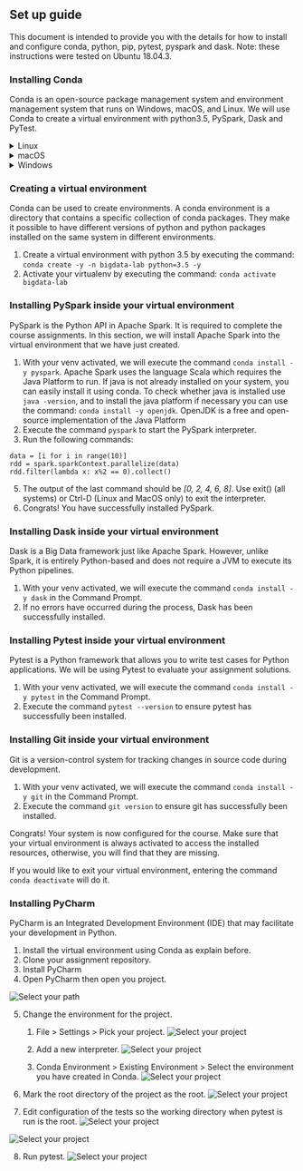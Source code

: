 ## Set up guide

This document is intended to provide you with the details for how to install and
configure conda, python, pip, pytest, pyspark and dask.
Note: these instructions were tested on Ubuntu 18.04.3.


### Installing Conda

Conda is an open-source package management system and environment management system that runs on
Windows, macOS, and Linux. We will use Conda to create a virtual environment with python3.5,
PySpark, Dask and PyTest.

<details>
<summary>Linux</summary>

1. Download Miniconda for Linux by executing the following command:
   Note: Use `curl -O` if `wget` is not installed on your system.

```
    wget https://repo.anaconda.com/miniconda/Miniconda3-latest-Linux-$(uname -i).sh
```
2. Grant execution rights to the installer with the command
   `chmod +x Miniconda3-latest-Linux-$(uname -i).sh`.
3. Execute the installer by executing the command `./Miniconda3-latest-Linux-$(uname -i).sh`.
   Press ENTER and scroll through the license agreement by pressing SPACE. If you accept the
   license agreement type `yes` and press ENTER. Enter the path where you want to install anaconda
   on your computer (for example `~/.condainstallation`). Finally, type `yes` to let the installer
   initialize conda.
4. Open a new terminal or reinitialize your shell with the command `source ~/.bashrc`.
5. To prevent conda from activating the default environment whenever you open a shell, use the
   following command: `conda config --set auto_activate_base false`.
6. Execute the command `conda update -y -n base -c defaults conda` to update conda to its latest
   version.
7. Congrats! You have successfully installed conda.

</details>

<details>
<summary>macOS</summary>

1. Download Miniconda for Linux by executing the following command:
   Note: Use `curl -O` if `wget` is not installed on your system.

```
    wget https://repo.anaconda.com/miniconda/Miniconda3-latest-MacOSX-$(uname -m).sh
```
2. Grant execution rights to the installer with the command
   `chmod +x Miniconda3-latest-MacOSX-$(uname -m).sh`.
3. Execute the installer by executing the command `./Miniconda3-latest-MacOSX-$(uname -i).sh`.
   Press ENTER and scroll through the license agreement by pressing SPACE. If you accept the
   license agreement type `yes` and press ENTER. Enter the path where you want to install anaconda
   on your computer (for example `~/.condainstallation`). Finally, type `yes` to let the installer
   initialize conda.
4. Open a new terminal.
5. To prevent conda from activating the default environment whenever you open a shell, use the
   following command: `conda config --set auto_activate_base false`.
6. Execute the command `conda update -y -n base -c defaults conda` to update conda to its latest
   version.
7. Congrats! You have successfully installed conda.

</details>

<details>
<summary>Windows</summary>

1. Download Miniconda (Python 3.7 version) from this webpage:
   `https://docs.conda.io/en/latest/miniconda.html`
2. Execute the installer and follow instructions
![Anaconda Installer](alternatives/figures/anaconda-installer.JPG)
3. Access your Start Menu and search for the Anaconda Prompt
![Anaconda Command Prompt](alternatives/figures/anaconda-prompt.png)
4. Execute the command `conda update -y -n base -c defaults conda` inside the Anaconda Prompt to
   update conda to its latest version.
5. Congrats! You have successfully installed conda.

</details>

### Creating a virtual environment

Conda can be used to create environments. A conda environment is a directory that contains a
specific collection of conda packages. They make it possible to have different versions of python
and python packages installed on the same system in different environments.

1. Create a virtual environment with python 3.5 by executing the command: 
   `conda create -y -n bigdata-lab python=3.5 -y`
2. Activate your virtualenv by executing the command: `conda activate bigdata-lab`


### Installing PySpark inside your virtual environment

PySpark is the Python API in Apache Spark. It is required to complete the course assignments.
In this section, we will install Apache Spark into the virtual environment that we
have just created.

1. With your venv activated, we will execute the command `conda install -y pyspark`.
   Apache Spark uses the language Scala which requires the Java Platform to run. If java is not
   already installed on your system, you can easily install it using conda.
   To check whether java is installed use `java -version`, and to install the java platform if
   necessary you can use the command: `conda install -y openjdk`.
   OpenJDK is a free and open-source implementation of the Java Platform
3. Execute the command `pyspark` to start the PySpark interpreter.
4. Run the following commands:

```
data = [i for i in range(10)]
rdd = spark.sparkContext.parallelize(data)
rdd.filter(lambda x: x%2 == 0).collect()
```
5. The output of the last command should be *[0, 2, 4, 6, 8]*.
   Use exit() (all systems) or Ctrl-D (Linux and MacOS only) to exit the interpreter.
6. Congrats! You have successfully installed PySpark.


### Installing Dask inside your virtual environment

Dask is a Big Data framework just like Apache Spark. However, unlike Spark, it is
entirely Python-based and does not require a JVM to execute its Python pipelines.

1. With your venv activated, we will execute the command `conda install -y dask` in the Command
   Prompt.
2. If no errors have occurred during the process, Dask has been successfully installed.


### Installing Pytest inside your virtual environment

Pytest is a Python framework that allows you to write test cases for Python applications.
We will be using Pytest to evaluate your assignment solutions.

1. With your venv activated, we will execute the command `conda install -y pytest` in the Command
   Prompt.
2. Execute the command `pytest --version` to ensure pytest has successfully been installed.

### Installing Git inside your virtual environment

Git is a version-control system for tracking changes in source code during development.

1. With your venv activated, we will execute the command `conda install -y git` in the Command
   Prompt.
2. Execute the command `git version` to ensure git has successfully been installed.

Congrats! Your system is now configured for the course.
Make sure that your virtual environment is always activated to access the installed resources,
otherwise, you will find that they are missing.

If you would like to exit your virtual environment, entering the command `conda deactivate`
will do it.

### Installing PyCharm

PyCharm is an Integrated Development Environment (IDE) that may facilitate your development in Python.

1. Install the virtual environment using Conda as explain before.
2. Clone your assignment repository.
3. Install PyCharm
4. Open PyCharm then open you project.

![Select your path](figures/pycharm_01_open_directory.png)

5. Change the environment for the project.
	1. File > Settings > Pick your project.
	![Select your project](figures/pycharm_02_select_project_change_interpreter.png)

	2. Add a new interpreter.
	![Select your project](figures/pycharm_03_add_interpreter_add_button.png)

	3. Conda Environment > Existing Environment > Select the environment you have created in Conda.
	![Select your project](figures/pycharm_04_select_conda_environment.png)

6. Mark the root directory of the project as the root.
![Select your project](figures/pycharm_05_mark_as_root.png)

7. Edit configuration of the tests so the working directory when pytest is run is the root.
![Select your project](figures/pycharm_06_click_edit_run.png)

![Select your project](figures/pycharm_07_edit_working_dir.png)

8. Run pytest.
![Select your project](figures/pycharm_08_run_pytest.png)

